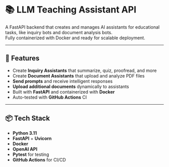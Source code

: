 # 📚 LLM Teaching Assistant API

A FastAPI backend that creates and manages AI assistants for educational tasks, like inquiry bots and document analysis bots.  
Fully containerized with Docker and ready for scalable deployment.

---

## 🚀 Features

- Create **Inquiry Assistants** that summarize, quiz, proofread, and more
- Create **Document Assistants** that upload and analyze PDF files
- **Send prompts** and receive intelligent responses
- **Upload additional documents** dynamically to assistants
- Built with **FastAPI** and containerized with **Docker**
- Auto-tested with **GitHub Actions** CI

---

## 📦 Tech Stack

- **Python 3.11**
- **FastAPI** + **Uvicorn**
- **Docker**
- **OpenAI API**
- **Pytest** for testing
- **GitHub Actions** for CI/CD
